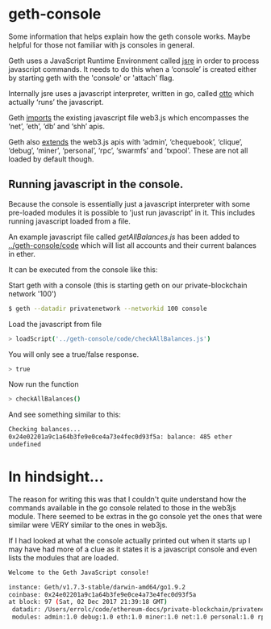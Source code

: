 # geth-console

Some information that helps explain how the geth console works. Maybe helpful for those not familiar with js consoles in general.

Geth uses a JavaScript Runtime Environment called [jsre](https://github.com/ethereum/go-ethereum/blob/master/internal/jsre/jsre.go) in order to process javascript commands. It needs to do this when a ‘console’ is created either by starting geth with the 'console' or 'attach' flag.
 
Internally jsre uses a javascript interpreter, written in go, called [otto](https://github.com/robertkrimen/otto) which actually ‘runs’ the javascript.
 
Geth [imports](https://github.com/ethereum/go-ethereum/blob/master/console/console.go) the existing javascript file web3.js which encompasses the ‘net’, ‘eth’, ‘db’ and ‘shh’ apis.

Geth also [extends](https://github.com/ethereum/go-ethereum/blob/master/internal/web3ext/web3ext.go) the web3.js apis with ‘admin’, ‘chequebook’, ‘clique’, ‘debug’, ‘miner’, ‘personal’, ‘rpc’, ‘swarmfs’ and ’txpool’. These are not all loaded by default though.

## Running javascript in the console.

Because the console is essentially just a javascript interpreter with some pre-loaded modules it is possible to 'just run javascript' in it. This includes running javascript loaded from a file.

An example javascript file called *getAllBalances.js* has been added to [../geth-console/code]() which will list all accounts and their current balances in ether.

It can be executed from the console like this:

Start geth with a console (this is starting geth on our private-blockchain network '100')

```bash
$ geth --datadir privatenetwork --networkid 100 console
```

Load the javascript from file

```bash
> loadScript('../geth-console/code/checkAllBalances.js')
```

You will only see a true/false response.

```bash
> true
```

Now run the function
```bash
> checkAllBalances()
```

And see something similar to this:
```bash
Checking balances...
0x24e02201a9c1a64b3fe9e0ce4a73e4fec0d93f5a:	balance: 485 ether
undefined
```

# In hindsight...

The reason for writing this was that I couldn't quite understand how the commands available in the go console related to those in the web3js module. There seemed to be extras in the go console yet the ones that were similar were VERY similar to the ones in web3js.

If I had looked at what the console actually printed out when it starts up I may have had more of a clue as it states it is a javascript console and even lists the modules that are loaded.

```bash
Welcome to the Geth JavaScript console!

instance: Geth/v1.7.3-stable/darwin-amd64/go1.9.2
coinbase: 0x24e02201a9c1a64b3fe9e0ce4a73e4fec0d93f5a
at block: 97 (Sat, 02 Dec 2017 21:39:18 GMT)
 datadir: /Users/errolc/code/ethereum-docs/private-blockchain/privatenetwork
 modules: admin:1.0 debug:1.0 eth:1.0 miner:1.0 net:1.0 personal:1.0 rpc:1.0 txpool:1.0 web3:1.0
```

